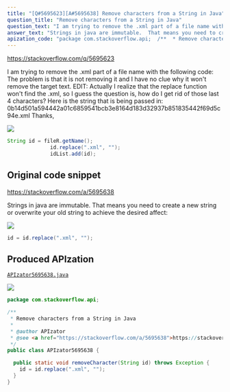 ```yaml
---
title: "[Q#5695623][A#5695638] Remove characters from a String in Java"
question_title: "Remove characters from a String in Java"
question_text: "I am trying to remove the .xml part of a file name with the following code: The problem is that it is not removing it and I have no clue why it won't remove the target text. EDIT: Actually I realize that the replace function won't find the .xml, so I guess the question is, how do I get rid of those last 4 characters? Here is the string that is being passed in: 0b14d501a594442a01c6859541bcb3e8164d183d32937b851835442f69d5c94e.xml Thanks,"
answer_text: "Strings in java are immutable.  That means you need to create a new string or overwrite your old string to achieve the desired affect:"
apization_code: "package com.stackoverflow.api;  /**  * Remove characters from a String in Java  *  * @author APIzator  * @see <a href=\"https://stackoverflow.com/a/5695638\">https://stackoverflow.com/a/5695638</a>  */ public class APIzator5695638 {    public static void removeCharacter(String id) throws Exception {     id = id.replace(\".xml\", \"\");   } }"
---
```


https://stackoverflow.com/q/5695623

I am trying to remove the .xml part of a file name with the following code:
The problem is that it is not removing it and I have no clue why it won&#x27;t remove the target text.
EDIT: Actually I realize that the replace function won&#x27;t find the .xml, so I guess the question is, how do I get rid of those last 4 characters?
Here is the string that is being passed in:
0b14d501a594442a01c6859541bcb3e8164d183d32937b851835442f69d5c94e.xml
Thanks,


<div class="code-logo"><img src="/stackoverflow.png" /></div>

```java
String id = fileR.getName();
              id.replace(".xml", "");
              idList.add(id);
```


## Original code snippet

https://stackoverflow.com/a/5695638

Strings in java are immutable.  That means you need to create a new string or overwrite your old string to achieve the desired affect:

<div class="code-logo"><img src="/stackoverflow.png" /></div>

```java
id = id.replace(".xml", "");
```

## Produced APIzation

[`APIzator5695638.java`](https://github.com/pasqualesalza/apization/raw/main/data/search/APIzator5695638.java)

<div class="code-logo"><img src="/apizator.png" /></div>

```java
package com.stackoverflow.api;

/**
 * Remove characters from a String in Java
 *
 * @author APIzator
 * @see <a href="https://stackoverflow.com/a/5695638">https://stackoverflow.com/a/5695638</a>
 */
public class APIzator5695638 {

  public static void removeCharacter(String id) throws Exception {
    id = id.replace(".xml", "");
  }
}

```